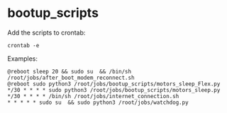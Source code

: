 # bootup_scripts

Add the scripts to crontab:

```
crontab -e
```

Examples:

```
@reboot sleep 20 && sudo su  && /bin/sh /root/jobs/after_boot_modem_reconnect.sh
@reboot sudo python3 /root/jobs/bootup_scripts/motors_sleep_Flex.py
*/30 * * * * sudo python3 /root/jobs/bootup_scripts/motors_sleep.py
*/30 * * * * /bin/sh /root/jobs/internet_connection.sh
* * * * * sudo su  && sudo python3 /root/jobs/watchdog.py
```
